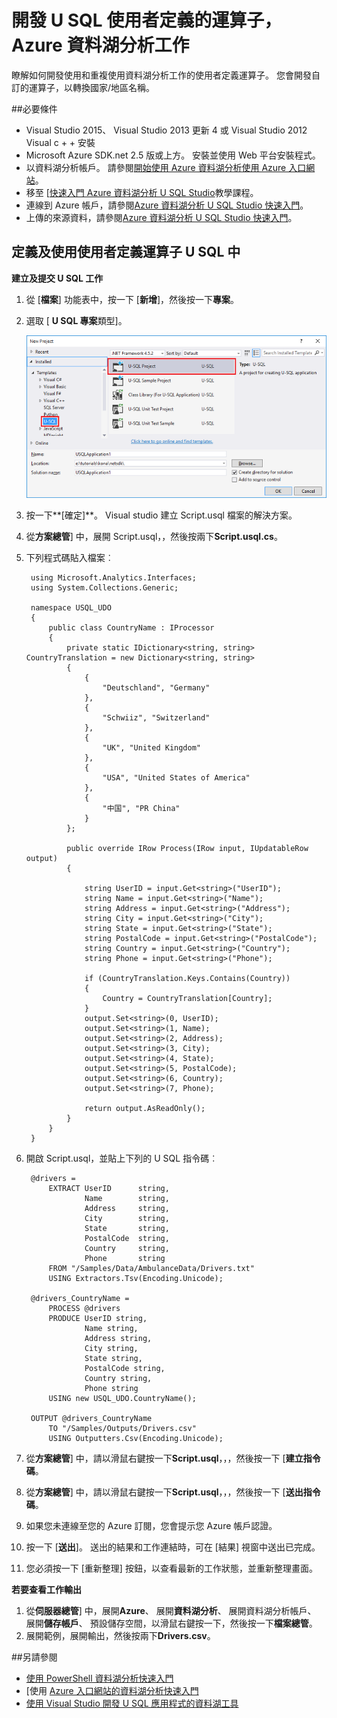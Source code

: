 <properties 
   pageTitle="開發 U SQL 使用者定義的運算子，Azure 資料湖分析工作 |Azure" 
   description="瞭解如何開發使用和重複使用資料湖分析工作的使用者定義運算子。 " 
   services="data-lake-analytics" 
   documentationCenter="" 
   authors="edmacauley" 
   manager="jhubbard" 
   editor="cgronlun"/>
 
<tags
   ms.service="data-lake-analytics"
   ms.devlang="na"
   ms.topic="article"
   ms.tgt_pltfrm="na"
   ms.workload="big-data" 
   ms.date="05/16/2016"
   ms.author="edmaca"/>


# <a name="develop-u-sql-user-defined-operators-for-azure-data-lake-analytics-jobs"></a>開發 U SQL 使用者定義的運算子，Azure 資料湖分析工作

瞭解如何開發使用和重複使用資料湖分析工作的使用者定義運算子。 您會開發自訂的運算子，以轉換國家/地區名稱。

##<a name="prerequisites"></a>必要條件

- Visual Studio 2015、 Visual Studio 2013 更新 4 或 Visual Studio 2012 Visual c + + 安裝 
- Microsoft Azure SDK.net 2.5 版或上方。  安裝並使用 Web 平台安裝程式。
- 以資料湖分析帳戶。  請參閱[開始使用 Azure 資料湖分析使用 Azure 入口網站](data-lake-analytics-get-started-portal.md)。
- 移至 [[快速入門 Azure 資料湖分析 U SQL Studio](data-lake-analytics-u-sql-get-started.md)教學課程。
- 連線到 Azure 帳戶，請參閱[Azure 資料湖分析 U SQL Studio 快速入門](data-lake-analytics-u-sql-get-started.md#connect-to-azure)。 
- 上傳的來源資料，請參閱[Azure 資料湖分析 U SQL Studio 快速入門](data-lake-analytics-u-sql-get-started.md#upload-source-data-files)。 

## <a name="define-and-use-user-defined-operator-in-u-sql"></a>定義及使用使用者定義運算子 U SQL 中

**建立及提交 U SQL 工作** 

1. 從 [**檔案**] 功能表中，按一下 [**新增**]，然後按一下**專案**。
2. 選取 [ **U SQL 專案**類型]。

    ![新的 U SQL Visual Studio 專案](./media/data-lake-analytics-data-lake-tools-get-started/data-lake-analytics-data-lake-tools-new-project.png)

3. 按一下**[確定]**。 Visual studio 建立 Script.usql 檔案的解決方案。
4. 從**方案總管**] 中，展開 Script.usql，，然後按兩下**Script.usql.cs**。
5. 下列程式碼貼入檔案︰

        using Microsoft.Analytics.Interfaces;
        using System.Collections.Generic;
        
        namespace USQL_UDO
        {
            public class CountryName : IProcessor
            {
                private static IDictionary<string, string> CountryTranslation = new Dictionary<string, string>
                {
                    {
                        "Deutschland", "Germany"
                    },
                    {
                        "Schwiiz", "Switzerland"
                    },
                    {
                        "UK", "United Kingdom"
                    },
                    {
                        "USA", "United States of America"
                    },
                    {
                        "中国", "PR China"
                    }
                };
        
                public override IRow Process(IRow input, IUpdatableRow output)
                {
        
                    string UserID = input.Get<string>("UserID");
                    string Name = input.Get<string>("Name");
                    string Address = input.Get<string>("Address");
                    string City = input.Get<string>("City");
                    string State = input.Get<string>("State");
                    string PostalCode = input.Get<string>("PostalCode");
                    string Country = input.Get<string>("Country");
                    string Phone = input.Get<string>("Phone");
        
                    if (CountryTranslation.Keys.Contains(Country))
                    {
                        Country = CountryTranslation[Country];
                    }
                    output.Set<string>(0, UserID);
                    output.Set<string>(1, Name);
                    output.Set<string>(2, Address);
                    output.Set<string>(3, City);
                    output.Set<string>(4, State);
                    output.Set<string>(5, PostalCode);
                    output.Set<string>(6, Country);
                    output.Set<string>(7, Phone);
        
                    return output.AsReadOnly();
                }
            }
        }

5. 開啟 Script.usql，並貼上下列的 U SQL 指令碼︰

        @drivers =
            EXTRACT UserID      string,
                    Name        string,
                    Address     string,
                    City        string,
                    State       string,
                    PostalCode  string,
                    Country     string,
                    Phone       string
            FROM "/Samples/Data/AmbulanceData/Drivers.txt"
            USING Extractors.Tsv(Encoding.Unicode);
        
        @drivers_CountryName =
            PROCESS @drivers
            PRODUCE UserID string,
                    Name string,
                    Address string,
                    City string,
                    State string,
                    PostalCode string,
                    Country string,
                    Phone string
            USING new USQL_UDO.CountryName();    
        
        OUTPUT @drivers_CountryName
            TO "/Samples/Outputs/Drivers.csv"
            USING Outputters.Csv(Encoding.Unicode);

6. 從**方案總管**] 中，請以滑鼠右鍵按一下**Script.usql**，，，然後按一下 [**建立指令碼**。
6. 從**方案總管**] 中，請以滑鼠右鍵按一下**Script.usql**，，，然後按一下 [**送出指令碼**。
7. 如果您未連線至您的 Azure 訂閱，您會提示您 Azure 帳戶認證。
7. 按一下 [**送出**]。 送出的結果和工作連結時，可在 [結果] 視窗中送出已完成。
8. 您必須按一下 [重新整理] 按鈕，以查看最新的工作狀態，並重新整理畫面。

**若要查看工作輸出**

1. 從**伺服器總管**] 中，展開**Azure**、 展開**資料湖分析**、 展開資料湖分析帳戶、 展開**儲存帳戶**、 預設儲存空間，以滑鼠右鍵按一下，然後按一下**檔案總管**。 
2. 展開範例，展開輸出，然後按兩下**Drivers.csv**。


##<a name="see-also"></a>另請參閱

- [使用 PowerShell 資料湖分析快速入門](data-lake-analytics-get-started-powershell.md)
- [使用 [Azure 入口網站的資料湖分析快速入門](data-lake-analytics-get-started-portal.md)
- [使用 Visual Studio 開發 U SQL 應用程式的資料湖工具](data-lake-analytics-data-lake-tools-get-started.md)

